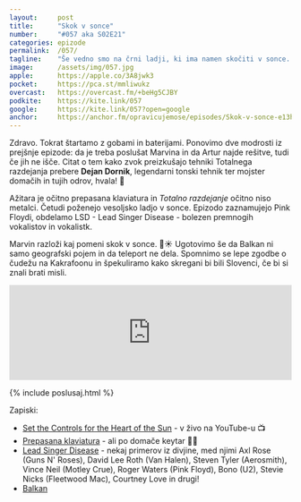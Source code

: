 ```yaml
---
layout: 	post
title:  	"Skok v sonce"
number: 	"#057 aka S02E21"
categories:	epizode
permalink:	/057/
tagline: 	"Še vedno smo na črni ladji, ki ima namen skočiti v sonce. Pogovarjamo se o Pink Floydi, LSD-ju in še čem. Tudi o teleportu, ki ne deluje čisto. Citat prebere Dejan Dornik."
image:		/assets/img/057.jpg
apple:		https://apple.co/3A8jwk3
pocket:		https://pca.st/mmliwukz
overcast:	https://overcast.fm/+beHg5CJBY
podkite:	https://kite.link/057
google:		https://kite.link/057?open=google
anchor:		https://anchor.fm/opravicujemose/episodes/Skok-v-sonce-e13ht5g
---
```


Zdravo. Tokrat štartamo z gobami in baterijami. Ponovimo dve modrosti iz prejšnje epizode: da je treba poslušat Marvina in da Artur najde rešitve, tudi če jih ne išče. Citat o tem kako zvok preizkušajo tehniki Totalnega razdejanja prebere **Dejan Dornik**, legendarni tonski tehnik ter mojster domačih in tujih odrov, hvala! 🙏 

Ažitara je očitno prepasana klaviatura in _Totalno razdejanje_ očitno niso metalci. Četudi poženejo vesoljsko ladjo v sonce. Epizodo zaznamujejo Pink Floydi, obdelamo LSD - Lead Singer Disease - bolezen premnogih vokalistov in vokalistk. 

Marvin razloži kaj pomeni skok v sonce. 🚀☀️ Ugotovimo še da Balkan ni samo geografski pojem in da teleport ne dela. Spomnimo se lepe zgodbe o čudežu na Kakrafoonu in špekuliramo kako skregani bi bili Slovenci, če bi si znali brati misli. 

<iframe src="https://www.listennotes.com/podcasts/opravičujemo-se-za/skok-v-sonce-k7ZRbxlY8zB/embed/" height="170px" width="100%" style="width: 1px; min-width: 100%;" loading="lazy" frameborder="0" scrolling="no"></iframe>

{% include poslusaj.html %}

Zapiski:
- [Set the Controls for the Heart of the Sun](https://www.youtube.com/watch?v=8RbXIMZmVv8) - v živo na YouTube-u 📺
- [Prepasana klaviatura](https://en.wikipedia.org/wiki/Keytar) - ali po domače keytar 🎸🎹
- [Lead Singer Disease](https://bourbonandvinyl.net/2016/07/03/the-bourbonandvinyl-worst-cases-of-lsd-lead-singer-disease/) - nekaj primerov iz divjine, med njimi Axl Rose (Guns N' Roses), David Lee Roth (Van Halen), Steven Tyler (Aerosmith), Vince Neil (Motley Crue), Roger Waters (Pink Floyd), Bono (U2), Stevie Nicks (Fleetwood Mac), Courtney Love in drugi!
- [Balkan](https://sl.wikipedia.org/wiki/Balkan)
